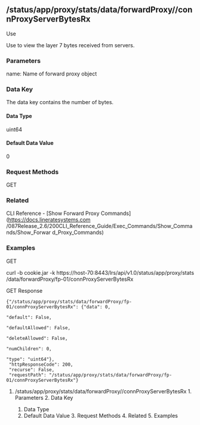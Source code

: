 ## /status/app/proxy/stats/data/forwardProxy/<name>/connProxyServerBytesRx

Use

Use to view the layer 7 bytes received from servers.

### Parameters

name: Name of forward proxy object

### Data Key

The data key contains the number of bytes.

#### Data Type

uint64

#### Default Data Value

0

### Request Methods

GET

### Related

CLI Reference - [Show Forward Proxy Commands](https://docs.lineratesystems.com
/087Release_2.6/200CLI_Reference_Guide/Exec_Commands/Show_Commands/Show_Forwar
d_Proxy_Commands)

### Examples

GET

curl -b cookie.jar -k https://host-70:8443/lrs/api/v1.0/status/app/proxy/stats
/data/forwardProxy/fp-01/connProxyServerBytesRx

GET Response

    
    {"/status/app/proxy/stats/data/forwardProxy/fp-01/connProxyServerBytesRx": {"data": 0,
                                                                                 "default": False,
                                                                                 "defaultAllowed": False,
                                                                                 "deleteAllowed": False,
                                                                                 "numChildren": 0,
                                                                                 "type": "uint64"},
     "httpResponseCode": 200,
     "recurse": False,
     "requestPath": "/status/app/proxy/stats/data/forwardProxy/fp-01/connProxyServerBytesRx"}
    

  1. /status/app/proxy/stats/data/forwardProxy/<name>/connProxyServerBytesRx
    1. Parameters
    2. Data Key
      1. Data Type
      2. Default Data Value
    3. Request Methods
    4. Related
    5. Examples

